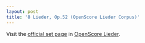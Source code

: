 ```yaml
---
layout: post
title: '8 Lieder, Op.52 (OpenScore Lieder Corpus)'
---
```


Visit the [official set page] in [OpenScore Lieder].

[official set page]: https://musescore.com/openscore-lieder-corpus/sets/5106092
[OpenScore Lieder]: https://musescore.com/openscore-lieder-corpus

